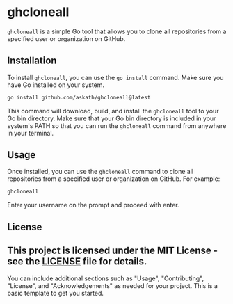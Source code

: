 # ghcloneall
`ghcloneall` is a simple Go tool that allows you to clone all repositories from a specified user or organization on GitHub.
## Installation
To install `ghcloneall`, you can use the `go install` command. Make sure you have Go installed on your system.
```bash
go install github.com/askath/ghcloneall@latest
```
This command will download, build, and install the `ghcloneall` tool to your Go bin directory. Make sure that your Go bin directory is included in your system's PATH so that you can run the `ghcloneall` command from anywhere in your terminal.
## Usage
Once installed, you can use the `ghcloneall` command to clone all repositories from a specified user or organization on GitHub. For example:
```bash
ghcloneall
```
Enter your username on the prompt and proceed with enter.
## License
This project is licensed under the MIT License - see the [LICENSE](LICENSE) file for details.
---
You can include additional sections such as "Usage", "Contributing", "License", and "Acknowledgements" as needed for your project. This is a basic template to get you started.
